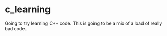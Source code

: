 # c_learning
Going to try learning C++ code.   This is going to be a mix of a load of really bad code..
